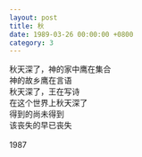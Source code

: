 ```yaml
---
layout: post
title: 秋
date: 1989-03-26 00:00:00 +0800
category: 3
---
```


秋天深了，神的家中鹰在集合<br>
神的故乡鹰在言语<br>
秋天深了，王在写诗<br>
在这个世界上秋天深了<br>
得到的尚未得到<br>
该丧失的早已丧失<br>
<br>
1987